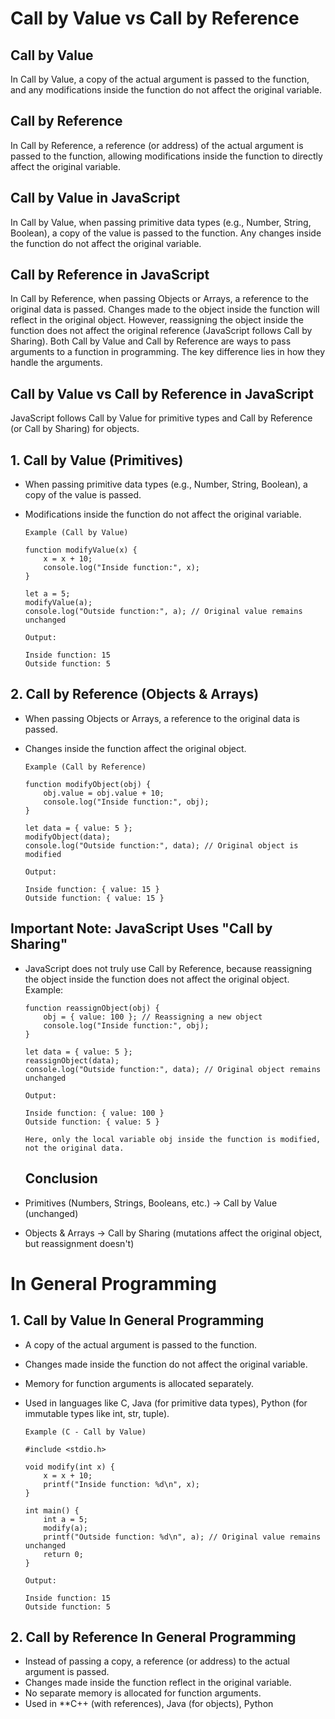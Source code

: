 # Call by Value vs Call by Reference

## Call by Value
In Call by Value, a copy of the actual argument is passed to the function, and any modifications inside the function do not affect the original variable.

## Call by Reference

In Call by Reference, a reference (or address) of the actual argument is passed to the function, allowing modifications inside the function to directly affect the original variable.

## Call by Value in JavaScript

In Call by Value, when passing primitive data types (e.g., Number, String, Boolean), a copy of the value is passed to the function. Any changes inside the function do not affect the original variable.

## Call by Reference in JavaScript

In Call by Reference, when passing Objects or Arrays, a reference to the original data is passed. Changes made to the object inside the function will reflect in the original object. However, reassigning the object inside the function does not affect the original reference (JavaScript follows Call by Sharing).
Both Call by Value and Call by Reference are ways to pass arguments to a function in programming. The key difference lies in how they handle the arguments.

## Call by Value vs Call by Reference in JavaScript

JavaScript follows Call by Value for primitive types and Call by Reference (or Call by Sharing) for objects.

## 1. Call by Value (Primitives)

+ When passing primitive data types (e.g., Number, String, Boolean), a copy of the value is passed.
+ Modifications inside the function do not affect the original variable.

      Example (Call by Value)
      
      function modifyValue(x) {
          x = x + 10;
          console.log("Inside function:", x);
      }
      
      let a = 5;
      modifyValue(a);
      console.log("Outside function:", a); // Original value remains unchanged
      
      Output:
      
      Inside function: 15
      Outside function: 5

## 2. Call by Reference (Objects & Arrays)

+ When passing Objects or Arrays, a reference to the original data is passed.
+ Changes inside the function affect the original object.
      
      Example (Call by Reference)
      
      function modifyObject(obj) {
          obj.value = obj.value + 10;
          console.log("Inside function:", obj);
      }
      
      let data = { value: 5 };
      modifyObject(data);
      console.log("Outside function:", data); // Original object is modified
      
      Output:
      
      Inside function: { value: 15 }
      Outside function: { value: 15 }
      
## Important Note: JavaScript Uses "Call by Sharing"

+ JavaScript does not truly use Call by Reference, because reassigning the object inside the function does not affect the original object.
          Example:
      
      function reassignObject(obj) {
          obj = { value: 100 }; // Reassigning a new object
          console.log("Inside function:", obj);
      }
      
      let data = { value: 5 };
      reassignObject(data);
      console.log("Outside function:", data); // Original object remains unchanged
      
      Output:
      
      Inside function: { value: 100 }
      Outside function: { value: 5 }
      
      Here, only the local variable obj inside the function is modified, not the original data.

  ## Conclusion

+ Primitives (Numbers, Strings, Booleans, etc.) → Call by Value (unchanged)
+ Objects & Arrays → Call by Sharing (mutations affect the original object, but reassignment doesn't)



# In General Programming

## 1. Call by Value In General Programming

+ A copy of the actual argument is passed to the function.
+ Changes made inside the function do not affect the original variable.
+ Memory for function arguments is allocated separately.
+ Used in languages like C, Java (for primitive data types), Python (for immutable types like int, str, tuple).

      Example (C - Call by Value)
      
      #include <stdio.h>
      
      void modify(int x) {
          x = x + 10;
          printf("Inside function: %d\n", x);
      }
      
      int main() {
          int a = 5;
          modify(a);
          printf("Outside function: %d\n", a); // Original value remains unchanged
          return 0;
      }
      
      Output:
      
      Inside function: 15
      Outside function: 5
      
## 2. Call by Reference In General Programming

+ Instead of passing a copy, a reference (or address) to the actual argument is passed.
+ Changes made inside the function reflect in the original variable.
+ No separate memory is allocated for function arguments.
+ Used in **C++ (with references), Java (for objects), Python

